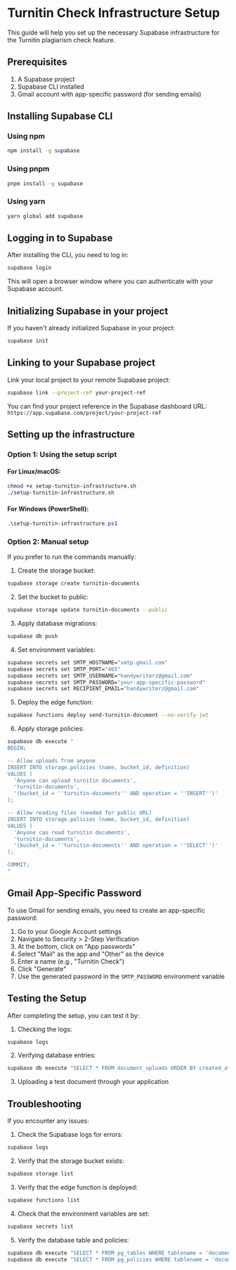 # Turnitin Check Infrastructure Setup

This guide will help you set up the necessary Supabase infrastructure for the Turnitin plagiarism check feature.

## Prerequisites

1. A Supabase project
2. Supabase CLI installed
3. Gmail account with app-specific password (for sending emails)

## Installing Supabase CLI

### Using npm
```bash
npm install -g supabase
```

### Using pnpm
```bash
pnpm install -g supabase
```

### Using yarn
```bash
yarn global add supabase
```

## Logging in to Supabase

After installing the CLI, you need to log in:

```bash
supabase login
```

This will open a browser window where you can authenticate with your Supabase account.

## Initializing Supabase in your project

If you haven't already initialized Supabase in your project:

```bash
supabase init
```

## Linking to your Supabase project

Link your local project to your remote Supabase project:

```bash
supabase link --project-ref your-project-ref
```

You can find your project reference in the Supabase dashboard URL: `https://app.supabase.com/project/your-project-ref`

## Setting up the infrastructure

### Option 1: Using the setup script

#### For Linux/macOS:
```bash
chmod +x setup-turnitin-infrastructure.sh
./setup-turnitin-infrastructure.sh
```

#### For Windows (PowerShell):
```powershell
.\setup-turnitin-infrastructure.ps1
```

### Option 2: Manual setup

If you prefer to run the commands manually:

1. Create the storage bucket:
```bash
supabase storage create turnitin-documents
```

2. Set the bucket to public:
```bash
supabase storage update turnitin-documents --public
```

3. Apply database migrations:
```bash
supabase db push
```

4. Set environment variables:
```bash
supabase secrets set SMTP_HOSTNAME="smtp.gmail.com"
supabase secrets set SMTP_PORT="465"
supabase secrets set SMTP_USERNAME="handywriterz@gmail.com"
supabase secrets set SMTP_PASSWORD="your-app-specific-password"
supabase secrets set RECIPIENT_EMAIL="handywriterz@gmail.com"
```

5. Deploy the edge function:
```bash
supabase functions deploy send-turnitin-document --no-verify-jwt
```

6. Apply storage policies:
```bash
supabase db execute "
BEGIN;

-- Allow uploads from anyone
INSERT INTO storage.policies (name, bucket_id, definition)
VALUES (
  'Anyone can upload turnitin documents',
  'turnitin-documents',
  '(bucket_id = ''turnitin-documents'' AND operation = ''INSERT'')'
);

-- Allow reading files (needed for public URL)
INSERT INTO storage.policies (name, bucket_id, definition)
VALUES (
  'Anyone can read turnitin documents',
  'turnitin-documents',
  '(bucket_id = ''turnitin-documents'' AND operation = ''SELECT'')'
);

COMMIT;
"
```

## Gmail App-Specific Password

To use Gmail for sending emails, you need to create an app-specific password:

1. Go to your Google Account settings
2. Navigate to Security > 2-Step Verification
3. At the bottom, click on "App passwords"
4. Select "Mail" as the app and "Other" as the device
5. Enter a name (e.g., "Turnitin Check")
6. Click "Generate"
7. Use the generated password in the `SMTP_PASSWORD` environment variable

## Testing the Setup

After completing the setup, you can test it by:

1. Checking the logs:
```bash
supabase logs
```

2. Verifying database entries:
```bash
supabase db execute "SELECT * FROM document_uploads ORDER BY created_at DESC LIMIT 10"
```

3. Uploading a test document through your application

## Troubleshooting

If you encounter any issues:

1. Check the Supabase logs for errors:
```bash
supabase logs
```

2. Verify that the storage bucket exists:
```bash
supabase storage list
```

3. Verify that the edge function is deployed:
```bash
supabase functions list
```

4. Check that the environment variables are set:
```bash
supabase secrets list
```

5. Verify the database table and policies:
```bash
supabase db execute "SELECT * FROM pg_tables WHERE tablename = 'document_uploads'"
supabase db execute "SELECT * FROM pg_policies WHERE tablename = 'document_uploads'"
``` 